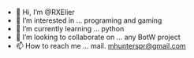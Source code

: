 - 👋 Hi, I’m @RXElier
- 👀 I’m interested in ... programing and gaming
- 🌱 I’m currently learning ... python
- 💞️ I’m looking to collaborate on ... any BotW project
- 📫 How to reach me ... mail. mhunterspr@gmail.com
